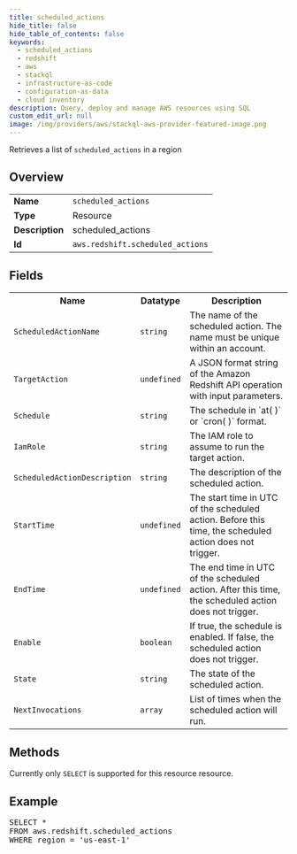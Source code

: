 ```yaml
---
title: scheduled_actions
hide_title: false
hide_table_of_contents: false
keywords:
  - scheduled_actions
  - redshift
  - aws
  - stackql
  - infrastructure-as-code
  - configuration-as-data
  - cloud inventory
description: Query, deploy and manage AWS resources using SQL
custom_edit_url: null
image: /img/providers/aws/stackql-aws-provider-featured-image.png
---
```

Retrieves a list of <code>scheduled_actions</code> in a region

## Overview
<table><tbody>
<tr><td><b>Name</b></td><td><code>scheduled_actions</code></td></tr>
<tr><td><b>Type</b></td><td>Resource</td></tr>
<tr><td><b>Description</b></td><td>scheduled_actions</td></tr>
<tr><td><b>Id</b></td><td><code>aws.redshift.scheduled_actions</code></td></tr>
</tbody></table>

## Fields
<table><tbody>
<tr><th>Name</th><th>Datatype</th><th>Description</th></tr>
<tr><td><code>ScheduledActionName</code></td><td><code>string</code></td><td>The name of the scheduled action. The name must be unique within an account.</td></tr>
<tr><td><code>TargetAction</code></td><td><code>undefined</code></td><td>A JSON format string of the Amazon Redshift API operation with input parameters.</td></tr>
<tr><td><code>Schedule</code></td><td><code>string</code></td><td>The schedule in `at( )` or `cron( )` format.</td></tr>
<tr><td><code>IamRole</code></td><td><code>string</code></td><td>The IAM role to assume to run the target action.</td></tr>
<tr><td><code>ScheduledActionDescription</code></td><td><code>string</code></td><td>The description of the scheduled action.</td></tr>
<tr><td><code>StartTime</code></td><td><code>undefined</code></td><td>The start time in UTC of the scheduled action. Before this time, the scheduled action does not trigger.</td></tr>
<tr><td><code>EndTime</code></td><td><code>undefined</code></td><td>The end time in UTC of the scheduled action. After this time, the scheduled action does not trigger.</td></tr>
<tr><td><code>Enable</code></td><td><code>boolean</code></td><td>If true, the schedule is enabled. If false, the scheduled action does not trigger.</td></tr>
<tr><td><code>State</code></td><td><code>string</code></td><td>The state of the scheduled action.</td></tr>
<tr><td><code>NextInvocations</code></td><td><code>array</code></td><td>List of times when the scheduled action will run.</td></tr>

</tbody></table>

## Methods
Currently only <code>SELECT</code> is supported for this resource resource.

## Example
<pre>
SELECT *<br/>FROM aws.redshift.scheduled_actions<br/>WHERE region = 'us-east-1'
</pre>
